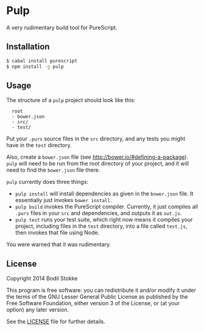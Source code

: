 # Pulp

A very rudimentary build tool for PureScript.

## Installation

```sh
$ cabal install purescript
$ npm install -g pulp
```

## Usage

The structure of a `pulp` project should look like this:

```
  root
  - bower.json
  - src/
  - test/
```

Put your `.purs` source files in the `src` directory, and any tests
you might have in the `test` directory.

Also, create a `bower.json` file (see
<http://bower.io/#defining-a-package>). `pulp` will need to be run
from the root directory of your project, and it will need to find the
`bower.json` file there.

`pulp` currently does three things:

* `pulp install` will install dependencies as given in the
  `bower.json` file. It essentially just invokes `bower install`.
* `pulp build` invokes the PureScript compiler. Currently, it just
  compiles all `.purs` files in your `src` and dependencies, and
  outputs it as `out.js`.
* `pulp test` runs your test suite, which right now means it compiles
  your project, including files in the `test` directory, into a file
  called `test.js`, then invokes that file using Node.

You were warned that it was rudimentary.

## License

Copyright 2014 Bodil Stokke

This program is free software: you can redistribute it and/or modify
it under the terms of the GNU Lesser General Public License as
published by the Free Software Foundation, either version 3 of the
License, or (at your option) any later version.

See the [LICENSE](LICENSE.md) file for further details.
